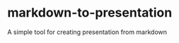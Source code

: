 markdown-to-presentation
========================

A simple tool for creating presentation from markdown
